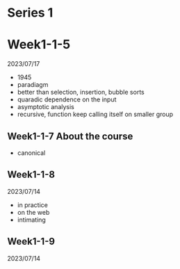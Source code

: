 # Series 1

# Week1-1-5

2023/07/17

- 1945
- paradiagm
- better than selection, insertion, bubble sorts
- quaradic dependence on the input
- asymptotic analysis
- recursive, function keep calling itself on smaller group

## Week1-1-7 About the course

- canonical

## Week1-1-8

2023/07/14

- in practice
- on the web
- intimating

## Week1-1-9

2023/07/14

